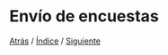 # Envío de encuestas





[Atrás](https://github.com/Ibis-C/Metodos-de-organizaci-n/blob/Ruth-Castro/Encuestas.md#encuestas)
/ [Índice](https://github.com/Ibis-C/Metodos-de-organizaci-n/tree/main#%C3%ADndice "íNDICE") /
[Siguiente](https://github.com/Ibis-C/Metodos-de-organizaci-n/blob/Ibis-Carrilllo-Araujo/Calendario.md#calendario-de-actividades)

